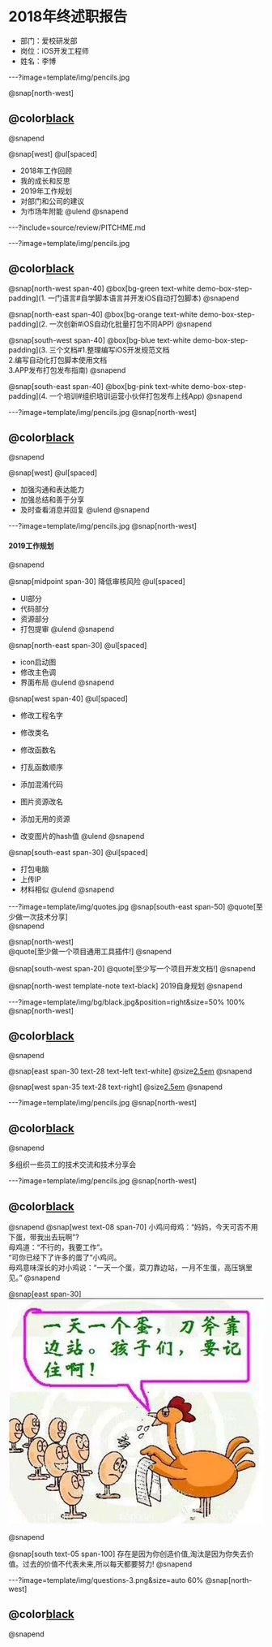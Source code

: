 # 2018年终述职报告

- 部门：爱校研发部
- 岗位：iOS开发工程师
- 姓名：李博

---?image=template/img/pencils.jpg

@snap[north-west]
## @color[black](述职大纲)
@snapend

@snap[west]
@ul[spaced]
- 2018年工作回顾
- 我的成长和反思
- 2019年工作规划
- 对部门和公司的建议
- 为市场年附能
@ulend
@snapend

---?include=source/review/PITCHME.md

---?image=template/img/pencils.jpg

## @color[black](成长)

@snap[north-west span-40]
@box[bg-green text-white demo-box-step-padding](1. 一门语言#自学脚本语言并开发iOS自动打包脚本)
@snapend

@snap[north-east span-40]
@box[bg-orange text-white demo-box-step-padding](2. 一次创新#iOS自动化批量打包不同APP)
@snapend

@snap[south-west span-40]
@box[bg-blue text-white demo-box-step-padding](3. 三个文档#1.整理编写iOS开发规范文档<br>2.编写自动化打包脚本使用文档<br>3.APP发布打包发布指南)
@snapend

@snap[south-east span-40]
@box[bg-pink text-white demo-box-step-padding](4. 一个培训#组织培训运营小伙伴打包发布上线App)
@snapend

---?image=template/img/pencils.jpg
@snap[north-west]
## @color[black](我的反思)
@snapend

@snap[west]
@ul[spaced]
- 加强沟通和表达能力
- 加强总结和善于分享
- 及时查看消息并回复
@ulend
@snapend

---?image=template/img/pencils.jpg
@snap[north-west]
#### 2019工作规划
@snapend

@snap[midpoint span-30]
降低审核风险
@ul[spaced]
* UI部分
* 代码部分
* 资源部分
* 打包提审
@ulend
@snapend

@snap[north-east span-30]
@ul[spaced]
* icon启动图
* 修改主色调
* 界面布局
@ulend
@snapend

@snap[west span-40]
@ul[spaced]
* 修改工程名字
* 修改类名
* 修改函数名
* 打乱函数顺序
* 添加混淆代码

* 图片资源改名
* 添加无用的资源
* 改变图片的hash值
@ulend
@snapend

@snap[south-east span-30]
@ul[spaced]
* 打包电脑
* 上传IP
* 材料相似
@ulend
@snapend

---?image=template/img/quotes.jpg
@snap[south-east span-50]
@quote[至少做一次技术分享]
<br>
@snapend

@snap[north-west]
<br>
@quote[至少做一个项目通用工具插件!]
@snapend

@snap[south-west span-20]
@quote[至少写一个项目开发文档!]
@snapend

@snap[north-west template-note text-black]
2019自身规划
@snapend

---?image=template/img/bg/black.jpg&position=right&size=50% 100%
@snap[north-west]
## @color[black](市场附能)
@snapend

@snap[east span-30 text-28 text-left text-white]
@size[2.5em](质)
@snapend

@snap[west span-35 text-28 text-right]
@size[2.5em](量)
@snapend

---?image=template/img/pencils.jpg
@snap[north-west]
## @color[black](我的建议)
@snapend

多组织一些员工的技术交流和技术分享会

---?image=template/img/pencils.jpg
@snap[north-west]
## @color[black](小故事大道理)
@snapend
@snap[west text-08 span-70]
小鸡问母鸡：“妈妈，今天可否不用下蛋，带我出去玩啊”? 
<br>
母鸡道：“不行的，我要工作”。
<br>
“可你已经下了许多的蛋了”小鸡问。
<br>
母鸡意味深长的对小鸡说：“一天一个蛋，菜刀靠边站，一月不生蛋，高压锅里见。”
@snapend

@snap[east span-30]
![IMG_9830](media/IMG_9830.jpg)

@snapend

@snap[south text-05 span-100]
存在是因为你创造价值,淘汰是因为你失去价值。过去的价值不代表未来,所以每天都要努力!
@snapend

---?image=template/img/questions-3.png&size=auto 60%
@snap[north-west]
## @color[black](谢谢大家)
@snapend